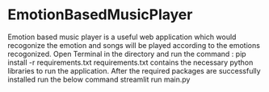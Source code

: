 # EmotionBasedMusicPlayer
  Emotion based music player is a useful web application which would recogonize the emotion and songs will be played according to the emotions recogonized.
  Open Terminal in the directory and run the command : pip install -r requirements.txt
  requirements.txt contains the necessary python libraries to run the application.
  After the required packages are successfully installed run the below command
  streamlit run main.py
